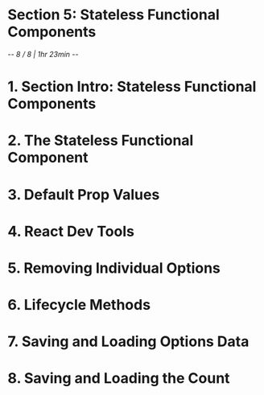 # Section 5: Stateless Functional Components
*-- 8 / 8 | 1hr 23min --*

# 1. Section Intro: Stateless Functional Components

# 2. The Stateless Functional Component

# 3. Default Prop Values

# 4. React Dev Tools

# 5. Removing Individual Options

# 6. Lifecycle Methods

# 7. Saving and Loading Options Data

# 8. Saving and Loading the Count